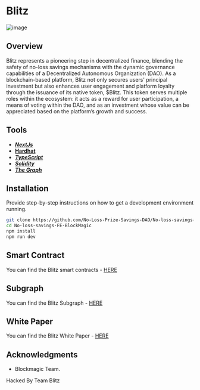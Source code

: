 # Blitz

![image](https://github.com/JeffreyJoel/No-loss-savings-FE-block-magic/assets/72028836/40cab129-dda9-4939-85b1-144133ff32fc)

## Overview
Blitz represents a pioneering step in decentralized finance, blending the
safety of no-loss savings mechanisms with the dynamic governance
capabilities of a Decentralized Autonomous Organization (DAO). As a
blockchain-based platform, Blitz not only secures users' principal investment
but also enhances user engagement and platform loyalty through the
issuance of its native token, $Blitz. This token serves multiple roles within
the ecosystem: it acts as a reward for user participation, a means of voting
within the DAO, and as an investment whose value can be appreciated based
on the platform’s growth and success.


## Tools

- [**_NextJs_**](https://nextjs.org/)
- [**Hardhat**](https://hardhat.org/)
- [**_TypeScript_**](https://www.typescriptlang.org/)
- [**_Solidity_**](https://soliditylang.org/)
- [**_The Graph_**](https://thegraph.com/studio/)

## Installation

Provide step-by-step instructions on how to get a development environment running.

```bash
git clone https://github.com/No-Loss-Prize-Savings-DAO/No-loss-savings-FE-BlockMagic.git
cd No-loss-savings-FE-BlockMagic
npm install
npm run dev
```
## Smart Contract

You can find the Blitz smart contracts - [HERE](https://github.com/No-Loss-Prize-Savings-DAO/SmartContracts-BlockMagic)

## Subgraph

You can find the Blitz Subgraph - [HERE](https://github.com/No-Loss-Prize-Savings-DAO/No-Loss-Savings-Subgraph)

## White Paper

You can find the Blitz White Paper - [HERE](https://drive.google.com/file/d/1m7Kjn1KrtOwJHSqhZXfh-elOSPnHHq3E/view?usp=drive_link)

## Acknowledgments

- Blockmagic Team.

Hacked By Team Blitz
